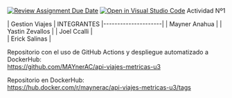 [![Review Assignment Due Date](https://classroom.github.com/assets/deadline-readme-button-24ddc0f5d75046c5622901739e7c5dd533143b0c8e959d652212380cedb1ea36.svg)](https://classroom.github.com/a/UWDcn9m9)
[![Open in Visual Studio Code](https://classroom.github.com/assets/open-in-vscode-718a45dd9cf7e7f842a935f5ebbe5719a5e09af4491e668f4dbf3b35d5cca122.svg)](https://classroom.github.com/online_ide?assignment_repo_id=12980376&assignment_repo_type=AssignmentRepo)
Actividad Nº1

| Gestion Viajes      |
INTEGRANTES
|---------------------|
| Mayner Anahua       | 
| Yastin Zevallos     | 
| Joel Ccalli         |  
| Erick Salinas       |  

Repositorio con el uso de GitHub Actions y despliegue automatizado a DockerHub:  
https://github.com/MAYnerAC/api-viajes-metricas-u3

Repositorio en DockerHub:  
https://hub.docker.com/r/maynerac/api-viajes-metricas-u3/tags
